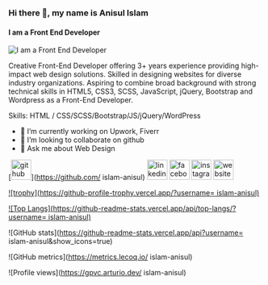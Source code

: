 ### Hi there 👋, my name is Anisul Islam
#### I am a Front End Developer
![I am a Front End Developer](https://i.postimg.cc/tCbM79qh/banner.png)

Creative Front-End Developer offering 3+ years experience providing high-impact web design solutions. Skilled in designing websites for diverse industry organizations. Aspiring to combine broad background with strong technical skills in HTML5, CSS3, SCSS, JavaScript, jQuery, Bootstrap and Wordpress as a Front-End Developer.

Skills: HTML / CSS/SCSS/Bootstrap/JS/jQuery/WordPress

- 🔭 I’m currently working on Upwork, Fiverr 
- 👯 I’m looking to collaborate on github 
- 💬 Ask me about Web Design 


[<img src='https://cdn.jsdelivr.net/npm/simple-icons@3.0.1/icons/github.svg' alt='github' height='40'>](https://github.com/ islam-anisul)  [<img src='https://cdn.jsdelivr.net/npm/simple-icons@3.0.1/icons/linkedin.svg' alt='linkedin' height='40'>](https://www.linkedin.com/in/the-anisul/)  [<img src='https://cdn.jsdelivr.net/npm/simple-icons@3.0.1/icons/facebook.svg' alt='facebook' height='40'>](https://www.facebook.com/theanisul)  [<img src='https://cdn.jsdelivr.net/npm/simple-icons@3.0.1/icons/instagram.svg' alt='instagram' height='40'>](https://www.instagram.com/theanisul/)  [<img src='https://cdn.jsdelivr.net/npm/simple-icons@3.0.1/icons/icloud.svg' alt='website' height='40'>](www.webriver.xyz/)  

[![trophy](https://github-profile-trophy.vercel.app/?username= islam-anisul)](https://github.com/ryo-ma/github-profile-trophy)

[![Top Langs](https://github-readme-stats.vercel.app/api/top-langs/?username= islam-anisul)](https://github.com/anuraghazra/github-readme-stats)

![GitHub stats](https://github-readme-stats.vercel.app/api?username= islam-anisul&show_icons=true)  

![GitHub metrics](https://metrics.lecoq.io/ islam-anisul)  

![Profile views](https://gpvc.arturio.dev/ islam-anisul)  
